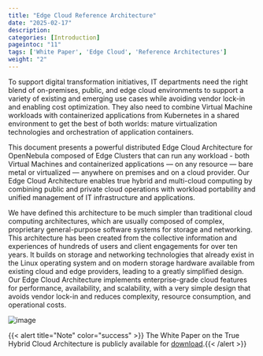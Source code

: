 ```yaml
---
title: "Edge Cloud Reference Architecture"
date: "2025-02-17"
description:
categories: [Introduction]
pageintoc: "11"
tags: ['White Paper', 'Edge Cloud', 'Reference Architectures']
weight: "2"
---
```


<a id="true-hybrid-cloud-reference-architecture"></a>

<!--# Edge Cloud Reference Architecture -->

To support digital transformation initiatives, IT departments need the right blend of on-premises, public, and edge cloud environments to support a variety of existing and emerging use cases while avoiding vendor lock-in and enabling cost optimization. They also need to combine Virtual Machine workloads with containerized applications from Kubernetes in a shared environment to get the best of both worlds: mature virtualization technologies and orchestration of application containers.

This document presents a powerful distributed Edge Cloud Architecture for OpenNebula composed of Edge Clusters that can run any workload - both Virtual Machines and containerized applications — on any resource — bare metal or virtualized — anywhere on premises and on a cloud provider. Our Edge Cloud Architecture enables true hybrid and multi-cloud computing by combining public and private cloud operations with workload portability and unified management of IT infrastructure and applications.

We have defined this architecture to be much simpler than traditional cloud computing architectures, which are usually composed of complex, proprietary general-purpose software systems for storage and networking. This architecture has been created from the collective information and experiences of hundreds of users and client engagements for over ten years. It builds on storage and networking technologies that already exist in the Linux operating system and on modern storage hardware available from existing cloud and edge providers, leading to a greatly simplified design. Our Edge Cloud Architecture implements enterprise-grade cloud features for performance, availability, and scalability, with a very simple design that avoids vendor lock-in and reduces complexity, resource consumption, and operational costs.

![image](/images/overview_edge-cluster.png)

{{< alert title="Note" color="success" >}}
The White Paper on the True Hybrid Cloud Architecture is publicly available for [download](https://support.opennebula.pro/hc/en-us/articles/360050302811-Edge-Cloud-Architecture-White-Paper).{{< /alert >}} 
